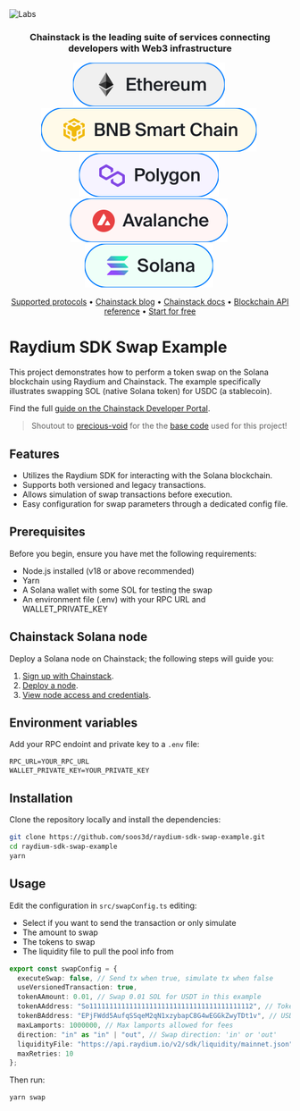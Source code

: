 <img width="1200" alt="Labs" src="https://user-images.githubusercontent.com/99700157/213291931-5a822628-5b8a-4768-980d-65f324985d32.png">

<p>
 <h3 align="center">Chainstack is the leading suite of services connecting developers with Web3 infrastructure</h3>
</p>

<p align="center">
  <a target="_blank" href="https://chainstack.com/build-better-with-ethereum/"><img src="https://github.com/soos3d/blockchain-badges/blob/main/protocols_badges/Ethereum.svg" /></a>&nbsp;  
  <a target="_blank" href="https://chainstack.com/build-better-with-bnb-smart-chain/"><img src="https://github.com/soos3d/blockchain-badges/blob/main/protocols_badges/BNB.svg" /></a>&nbsp;
  <a target="_blank" href="https://chainstack.com/build-better-with-polygon/"><img src="https://github.com/soos3d/blockchain-badges/blob/main/protocols_badges/Polygon.svg" /></a>&nbsp;
  <a target="_blank" href="https://chainstack.com/build-better-with-avalanche/"><img src="https://github.com/soos3d/blockchain-badges/blob/main/protocols_badges/Avalanche.svg" /></a>&nbsp;
  <a target="_blank" href="https://chainstack.com/build-better-with-solana/"><img src="https://github.com/soos3d/blockchain-badges/blob/main/protocols_badges/Solana.svg" /></a>&nbsp;
</p>

<p align="center">
  <a target="_blank" href="https://chainstack.com/protocols/">Supported protocols</a> •
  <a target="_blank" href="https://chainstack.com/blog/">Chainstack blog</a> •
  <a target="_blank" href="https://docs.chainstack.com/quickstart/">Chainstack docs</a> •
  <a target="_blank" href="https://docs.chainstack.com/quickstart/">Blockchain API reference</a> •
  <a target="_blank" href="https://console.chainstack.com/user/account/create">Start for free</a>
</p>

# Raydium SDK Swap Example

This project demonstrates how to perform a token swap on the Solana blockchain using Raydium and Chainstack. The example specifically illustrates swapping SOL (native Solana token) for USDC (a stablecoin).

Find the full [guide on the Chainstack Developer Portal](https://docs.chainstack.com/docs/solana-how-to-perform-token-swaps-using-the-raydium-sdk).

> Shoutout to [precious-void](https://github.com/precious-void) for the the [base code](https://github.com/precious-void/raydium-swap) used for this project!

## Features

- Utilizes the Raydium SDK for interacting with the Solana blockchain.
- Supports both versioned and legacy transactions.
- Allows simulation of swap transactions before execution.
- Easy configuration for swap parameters through a dedicated config file.

## Prerequisites

Before you begin, ensure you have met the following requirements:

- Node.js installed (v18 or above recommended)
- Yarn
- A Solana wallet with some SOL for testing the swap
- An environment file (.env) with your RPC URL and WALLET_PRIVATE_KEY

## Chainstack Solana node

Deploy a Solana node on Chainstack; the following steps will guide you:

1. [Sign up with Chainstack](https://console.chainstack.com/user/account/create).
2. [Deploy a node](https://docs.chainstack.com/docs/manage-your-networks#join-a-public-network).
3. [View node access and credentials](https://docs.chainstack.com/docs/manage-your-node#view-node-access-and-credentials).

## Environment variables

Add your RPC endoint and private key to a `.env` file:

```env
RPC_URL=YOUR_RPC_URL
WALLET_PRIVATE_KEY=YOUR_PRIVATE_KEY
```

## Installation

Clone the repository locally and install the dependencies:

```bash
git clone https://github.com/soos3d/raydium-sdk-swap-example.git
cd raydium-sdk-swap-example
yarn
```

## Usage

Edit the configuration in `src/swapConfig.ts` editing:

- Select if you want to send the transaction or only simulate
- The amount to swap
- The tokens to swap
- The liquidity file to pull the pool info from

```ts
export const swapConfig = {
  executeSwap: false, // Send tx when true, simulate tx when false
  useVersionedTransaction: true,
  tokenAAmount: 0.01, // Swap 0.01 SOL for USDT in this example
  tokenAAddress: "So11111111111111111111111111111111111111112", // Token to swap for the other, SOL in this case
  tokenBAddress: "EPjFWdd5AufqSSqeM2qN1xzybapC8G4wEGGkZwyTDt1v", // USDC address
  maxLamports: 1000000, // Max lamports allowed for fees
  direction: "in" as "in" | "out", // Swap direction: 'in' or 'out'
  liquidityFile: "https://api.raydium.io/v2/sdk/liquidity/mainnet.json",
  maxRetries: 10
};
```

Then run:

```sh
yarn swap
```
